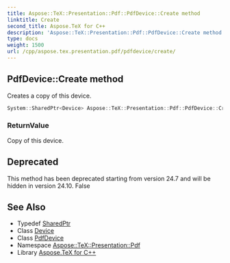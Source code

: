 ```yaml
---
title: Aspose::TeX::Presentation::Pdf::PdfDevice::Create method
linktitle: Create
second_title: Aspose.TeX for C++
description: 'Aspose::TeX::Presentation::Pdf::PdfDevice::Create method. Creates a copy of this device in C++.'
type: docs
weight: 1500
url: /cpp/aspose.tex.presentation.pdf/pdfdevice/create/
---
```

## PdfDevice::Create method


Creates a copy of this device.

```cpp
System::SharedPtr<Device> Aspose::TeX::Presentation::Pdf::PdfDevice::Create() override
```


### ReturnValue

Copy of this device.

## Deprecated
This method has been deprecated starting from version 24.7 and will be hidden in version 24.10. False 

## See Also

* Typedef [SharedPtr](../../../system/sharedptr/)
* Class [Device](../../../aspose.tex.presentation/device/)
* Class [PdfDevice](../)
* Namespace [Aspose::TeX::Presentation::Pdf](../../)
* Library [Aspose.TeX for C++](../../../)
